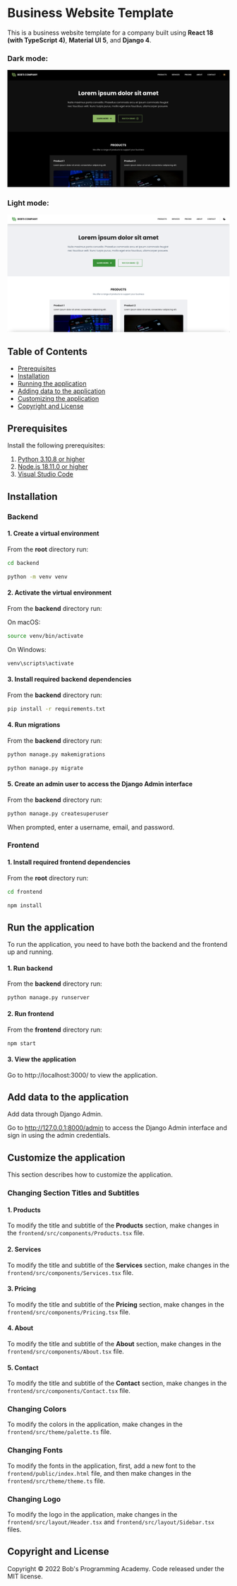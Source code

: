# Business Website Template

This is a business website template for a company built using **React 18 (with TypeScript 4)**, **Material UI 5**, and **Django 4**.

### Dark mode:

![plot](https://github.com/BobsProgrammingAcademy/business-website-template/blob/master/frontend/public/images/dark_theme.png?raw=true)

### Light mode:

![plot](https://github.com/BobsProgrammingAcademy/business-website-template/blob/master/frontend/public/images/light_theme.png?raw=true)


## Table of Contents 
- [Prerequisites](#prerequisites)
- [Installation](#installation)
- [Running the application](#run-the-application)
- [Adding data to the application](#add-data-to-the-application)
- [Customizing the application](#customize-the-application)
- [Copyright and License](#copyright-and-license)


## Prerequisites

Install the following prerequisites:

1. [Python 3.10.8 or higher](https://www.python.org/downloads/)
2. [Node.js 18.11.0 or higher](https://nodejs.org/en/)
3. [Visual Studio Code](https://code.visualstudio.com/download)


## Installation

### Backend

#### 1. Create a virtual environment

From the **root** directory run:

```bash
cd backend
```
```bash
python -m venv venv
```

#### 2. Activate the virtual environment

From the **backend** directory run:

On macOS:

```bash
source venv/bin/activate
```

On Windows:

```bash
venv\scripts\activate
```

#### 3. Install required backend dependencies

From the **backend** directory run:

```bash
pip install -r requirements.txt
```

#### 4. Run migrations

From the **backend** directory run:

```bash
python manage.py makemigrations
```
```bash
python manage.py migrate
```

#### 5. Create an admin user to access the Django Admin interface

From the **backend** directory run:

```bash
python manage.py createsuperuser
```

When prompted, enter a username, email, and password.

### Frontend

#### 1. Install required frontend dependencies

From the **root** directory run:

```bash
cd frontend
```
```bash
npm install
```

## Run the application

To run the application, you need to have both the backend and the frontend up and running.

#### 1. Run backend

From the **backend** directory run:

```bash
python manage.py runserver
```

#### 2. Run frontend

From the **frontend** directory run:

```bash
npm start
```

#### 3. View the application

Go to http://localhost:3000/ to view the application.


## Add data to the application

Add data through Django Admin.

Go to http://127.0.0.1:8000/admin to access the Django Admin interface and sign in using the admin credentials.

## Customize the application

This section describes how to customize the application. 

### Changing Section Titles and Subtitles 

#### 1. Products

To modify the title and subtitle of the **Products** section, make changes in the ```frontend/src/components/Products.tsx``` file.

#### 2. Services

To modify the title and subtitle of the **Services** section, make changes in the ```frontend/src/components/Services.tsx``` file.

#### 3. Pricing

To modify the title and subtitle of the **Pricing** section, make changes in the ```frontend/src/components/Pricing.tsx``` file.

#### 4. About

To modify the title and subtitle of the **About** section, make changes in the ```frontend/src/components/About.tsx``` file.

#### 5. Contact

To modify the title and subtitle of the **Contact** section, make changes in the ```frontend/src/components/Contact.tsx``` file.

### Changing Colors

To modify the colors in the application, make changes in the ```frontend/src/theme/palette.ts``` file.

### Changing Fonts

To modify the fonts in the application, first, add a new font to the ```frontend/public/index.html``` file, and then make changes in the ```frontend/src/theme/theme.ts``` file.

### Changing Logo

To modify the logo in the application, make changes in the ```frontend/src/layout/Header.tsx``` and ```frontend/src/layout/Sidebar.tsx``` files.

## Copyright and License

Copyright © 2022 Bob's Programming Academy. Code released under the MIT license.
